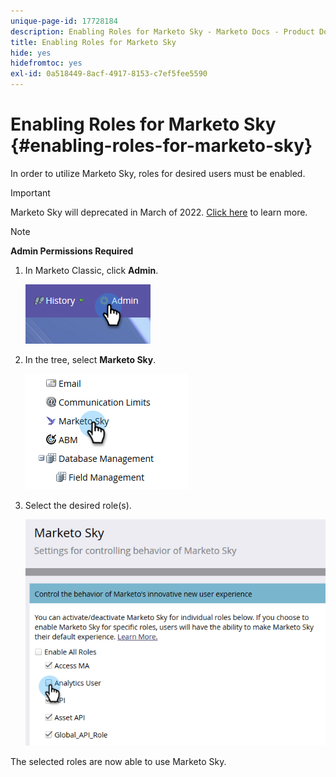 ```yaml
---
unique-page-id: 17728184
description: Enabling Roles for Marketo Sky - Marketo Docs - Product Documentation
title: Enabling Roles for Marketo Sky
hide: yes
hidefromtoc: yes
exl-id: 0a518449-8acf-4917-8153-c7ef5fee5590
---
```

# Enabling Roles for Marketo Sky {#enabling-roles-for-marketo-sky}

In order to utilize Marketo Sky, roles for desired users must be enabled.

>[!IMPORTANT]
>
>Marketo Sky will deprecated in March of 2022. [Click here](https://nation.marketo.com/t5/the-modern-ux/marketo-sky-deprecation-notice/ba-p/320115#M33) to learn more.

>[!NOTE]
>
>**Admin Permissions Required**

1. In Marketo Classic, click **Admin**.

   ![](assets/enabling-roles-for-marketo-sky-1.png)

1. In the tree, select **Marketo Sky**.

   ![](assets/enabling-roles-for-marketo-sky-2.png)

1. Select the desired role(s).

   ![](assets/enabling-roles-for-marketo-sky-3.png)

The selected roles are now able to use Marketo Sky.
